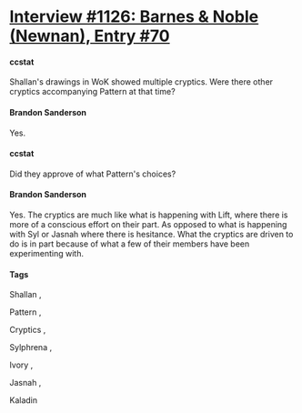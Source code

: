 # [Interview #1126: Barnes & Noble (Newnan), Entry #70](https://www.theoryland.com/intvmain.php?i=1126#70)

#### ccstat

Shallan's drawings in WoK showed multiple cryptics. Were there other cryptics accompanying Pattern at that time?

#### Brandon Sanderson

Yes.

#### ccstat

Did they approve of what Pattern's choices?

#### Brandon Sanderson

Yes. The cryptics are much like what is happening with Lift, where there is more of a conscious effort on their part. As opposed to what is happening with Syl or Jasnah where there is hesitance. What the cryptics are driven to do is in part because of what a few of their members have been experimenting with.

#### Tags

Shallan
,

Pattern
,

Cryptics
,

Sylphrena
,

Ivory
,

Jasnah
,

Kaladin

